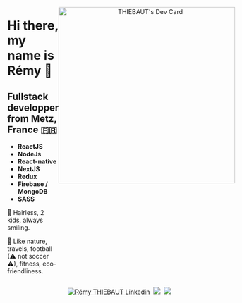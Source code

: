 <div style="width: 100%; display: flex">
  <div>
    <h1>Hi there, my name is Rémy 👋</h1>
    <h2>Fullstack developper from Metz, France 🇫🇷</h2>
    <ul>
      <li><strong>ReactJS</strong></li>
      <li><strong>NodeJs</strong></li>
      <li><strong>React-native</strong></li>
      <li><strong>NextJS</strong></li>
      <li><strong>Redux</strong></li>
      <li><strong>Firebase / MongoDB</strong></li>
      <li><strong>SASS</strong></li>
      </ul>
    <p>🙂 Hairless, 2 kids, always smiling.</p>
    <p>🧡 Like nature, travels, football (⚠ not soccer ⚠), fitness, eco-friendliness.</p>
  </div>
   <p align="center"><a href="https://app.daily.dev/remy_tht"><img src="https://api.daily.dev/devcards/34504ffba1cb427aad6c54c8793e2169.png?r=08m" width="400" alt="THIEBAUT's Dev Card"/></a></p>
</div>
 <p align="center">
    &nbsp;<a href="https://www.linkedin.com/in/r%C3%A9my-thiebaut-9b807b129/" target="blank"><img src="https://img.shields.io/badge/LinkedIn-0077B5?style=for-the-badge&logo=linkedin&logoColor=white" alt="Rémy THIEBAUT Linkedin"/></a>
  &nbsp;<a href="https://thiebautremy.fr" target="blank"><img src="https://img.shields.io/badge/website-000000?style=for-the-badge&logo=About.me&logoColor=white"></a>
  &nbsp;<a href="mailto:remythiebaut52@gmail.com"><img src="https://img.shields.io/badge/Gmail-D14836?style=for-the-badge&logo=gmail&logoColor=white"></a>
 </p>
  
  
 


